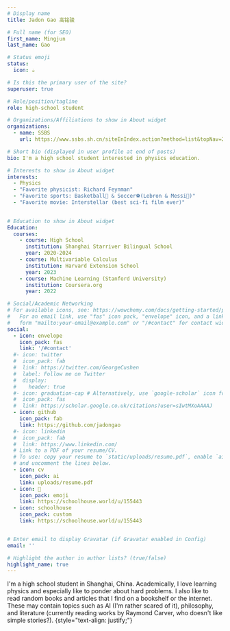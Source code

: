 ```yaml
---
# Display name
title: Jadon Gao 高铭骏

# Full name (for SEO)
first_name: Mingjun
last_name: Gao

# Status emoji
status:
  icon: ☕️

# Is this the primary user of the site?
superuser: true

# Role/position/tagline
role: high-school student

# Organizations/Affiliations to show in About widget
organizations:
  - name: SSBS
    url: https://www.ssbs.sh.cn/siteEnIndex.action?method=list&topNav=243

# Short bio (displayed in user profile at end of posts)
bio: I'm a high school student interested in physics education.

# Interests to show in About widget
interests:
  - Physics
  - "Favorite physicist: Richard Feynman"
  - "Favorite sports: Basketball🏀 & Soccer⚽(Lebron & Messi🐐)"
  - "Favorite movie: Interstellar (best sci-fi film ever)"

  
# Education to show in About widget
Education:
  courses:
    - course: High School
      institution: Shanghai Starriver Bilingual School
      year: 2020-2024
    - course: Multivariable Calculus
      institution: Harvard Extension School
      year: 2023
    - course: Machine Learning (Stanford University)
      institution: Coursera.org
      year: 2022

# Social/Academic Networking
# For available icons, see: https://wowchemy.com/docs/getting-started/page-builder/#icons
#   For an email link, use "fas" icon pack, "envelope" icon, and a link in the
#   form "mailto:your-email@example.com" or "/#contact" for contact widget.
social:
  - icon: envelope
    icon_pack: fas
    link: '/#contact'
  #- icon: twitter
  #  icon_pack: fab
  #  link: https://twitter.com/GeorgeCushen
  #  label: Follow me on Twitter
  #  display:
  #    header: true
  #- icon: graduation-cap # Alternatively, use `google-scholar` icon from `ai` icon pack
  #  icon_pack: fas
  #  link: https://scholar.google.co.uk/citations?user=sIwtMXoAAAAJ
  - icon: github
    icon_pack: fab
    link: https://github.com/jadongao
  #- icon: linkedin
  #  icon_pack: fab
  #  link: https://www.linkedin.com/
  # Link to a PDF of your resume/CV.
  # To use: copy your resume to `static/uploads/resume.pdf`, enable `ai` icons in `params.yaml`,
  # and uncomment the lines below.
  - icon: cv
    icon_pack: ai
    link: uploads/resume.pdf
  - icon: 🦄
    icon_pack: emoji
    link: https://schoolhouse.world/u/155443
  - icon: schoolhouse
    icon_pack: custom
    link: https://schoolhouse.world/u/155443


# Enter email to display Gravatar (if Gravatar enabled in Config)
email: ''

# Highlight the author in author lists? (true/false)
highlight_name: true
---
```


I'm a high school student in Shanghai, China. Academically, I love learning physics and especially like to ponder about hard problems. I also like to read random books and articles that I find on a bookshelf or the internet. These may contain topics such as AI (I'm rather scared of it), philosophy, and literature (currently reading works by Raymond Carver, who doesn't like simple stories?).
{style="text-align: justify;"}
